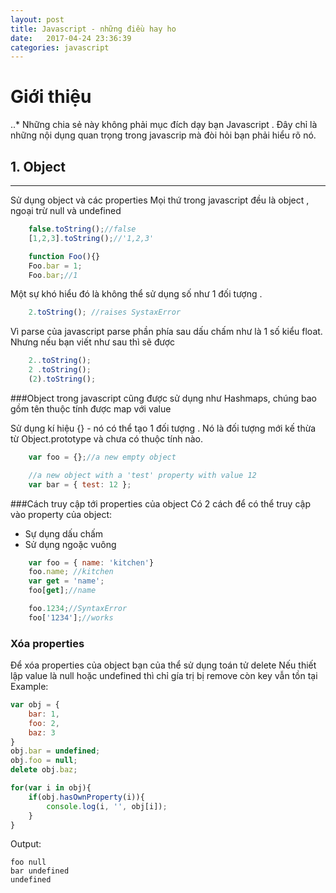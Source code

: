 ```yaml
---
layout: post
title: Javascript - những điều hay ho
date:   2017-04-24 23:36:39
categories: javascript
---
```


# Giới thiệu
..* Những chia sẻ này không phải mục đích dạy bạn Javascript . Đây chỉ là
	những nội dụng quan trọng trong javascrip mà đòi hỏi bạn phải hiểu rõ nó.

## 1. Object
_______________________________________________
Sử dụng object và các properties
Mọi thứ trong javascript đều là object , ngoại trừ null và undefined

```javascript
	false.toString();//false
	[1,2,3].toString();//'1,2,3'

	function Foo(){}
	Foo.bar = 1;
	Foo.bar;//1

```
Một sự khó hiểu đó là không thể sử dụng số như 1 đối tượng .

```javascript
	2.toString(); //raises SystaxError
```
Vì parse của javascript parse phần phía sau dấu chấm như là 1 số kiểu float.
Nhưng nếu bạn viết như sau thì sẽ được

```javascript
	2..toString();
	2 .toString();
	(2).toString();
```
###Object trong javascript cũng được sử dụng như Hashmaps, chúng bao gồm tên thuộc tính
được map với value

Sử dụng kí hiệu {} - nó có thể tạo 1 đối tượng . Nó là đối tượng mới kế thừa từ 
Object.prototype và chưa có thuộc tính nào.

```javascript
	var foo = {};//a new empty object

	//a new object with a 'test' property with value 12
	var bar = { test: 12 };
```
###Cách truy cập tới properties của object
Có 2 cách để có thể truy cập vào property của object:
+ Sự dụng dấu chấm
+ Sử dụng ngoặc vuông

```javascript
	var foo = { name: 'kitchen'}
	foo.name; //kitchen
	var get = 'name';
	foo[get];//name

	foo.1234;//SyntaxError
	foo['1234'];//works
```

### Xóa properties
Để xóa properties của object bạn của thể sử dụng toán tử delete
Nếu thiết lập value là null hoặc undefined thì chỉ gía trị bị remove 
còn key vẫn tồn tại
Example:

```javascript
var obj = {
	bar: 1,
	foo: 2,
	baz: 3
}
obj.bar = undefined;
obj.foo = null;
delete obj.baz;

for(var i in obj){
	if(obj.hasOwnProperty(i)){
		console.log(i, '', obj[i]);
	}
}
```
Output:

```
foo null
bar undefined
undefined
```